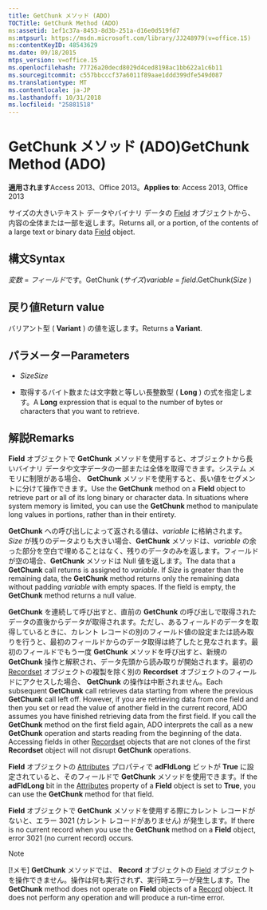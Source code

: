 ```yaml
---
title: GetChunk メソッド (ADO)
TOCTitle: GetChunk Method (ADO)
ms:assetid: 1ef1c37a-8453-8d3b-251a-d16e0d519fd7
ms:mtpsurl: https://msdn.microsoft.com/library/JJ248979(v=office.15)
ms:contentKeyID: 48543629
ms.date: 09/18/2015
mtps_version: v=office.15
ms.openlocfilehash: 77726a20decd8029d4ced8198ac1bb622a1c6b11
ms.sourcegitcommit: c557bbcccf37a6011f89aae1ddd399dfe549d087
ms.translationtype: MT
ms.contentlocale: ja-JP
ms.lasthandoff: 10/31/2018
ms.locfileid: "25881518"
---
```

# <a name="getchunk-method-ado"></a><span data-ttu-id="943c4-102">GetChunk メソッド (ADO)</span><span class="sxs-lookup"><span data-stu-id="943c4-102">GetChunk Method (ADO)</span></span>


<span data-ttu-id="943c4-103">**適用されます**Access 2013、Office 2013。</span><span class="sxs-lookup"><span data-stu-id="943c4-103">**Applies to**: Access 2013, Office 2013</span></span>


<span data-ttu-id="943c4-104">サイズの大きいテキスト データやバイナリ データの [Field](field-object-ado.md) オブジェクトから、内容の全体または一部を返します。</span><span class="sxs-lookup"><span data-stu-id="943c4-104">Returns all, or a portion, of the contents of a large text or binary data [Field](field-object-ado.md) object.</span></span>

## <a name="syntax"></a><span data-ttu-id="943c4-105">構文</span><span class="sxs-lookup"><span data-stu-id="943c4-105">Syntax</span></span>

<span data-ttu-id="943c4-106">*変数* = *フィールド*です。GetChunk (*サイズ*)</span><span class="sxs-lookup"><span data-stu-id="943c4-106">*variable* = *field*.GetChunk(*Size* )</span></span>

## <a name="return-value"></a><span data-ttu-id="943c4-107">戻り値</span><span class="sxs-lookup"><span data-stu-id="943c4-107">Return value</span></span>

<span data-ttu-id="943c4-108">バリアント型 ( **Variant** ) の値を返します。</span><span class="sxs-lookup"><span data-stu-id="943c4-108">Returns a **Variant**.</span></span>

## <a name="parameters"></a><span data-ttu-id="943c4-109">パラメーター</span><span class="sxs-lookup"><span data-stu-id="943c4-109">Parameters</span></span>

  - <span data-ttu-id="943c4-110">*Size*</span><span class="sxs-lookup"><span data-stu-id="943c4-110">*Size*</span></span>

  - <span data-ttu-id="943c4-111">取得するバイト数または文字数と等しい長整数型 ( **Long** ) の式を指定します。</span><span class="sxs-lookup"><span data-stu-id="943c4-111">A **Long** expression that is equal to the number of bytes or characters that you want to retrieve.</span></span>

## <a name="remarks"></a><span data-ttu-id="943c4-112">解説</span><span class="sxs-lookup"><span data-stu-id="943c4-112">Remarks</span></span>

<span data-ttu-id="943c4-p101">**Field** オブジェクトで **GetChunk** メソッドを使用すると、オブジェクトから長いバイナリ データや文字データの一部または全体を取得できます。システム メモリに制限がある場合、 **GetChunk** メソッドを使用すると、長い値をセグメントに分けて操作できます。</span><span class="sxs-lookup"><span data-stu-id="943c4-p101">Use the **GetChunk** method on a **Field** object to retrieve part or all of its long binary or character data. In situations where system memory is limited, you can use the **GetChunk** method to manipulate long values in portions, rather than in their entirety.</span></span>

<span data-ttu-id="943c4-p102">**GetChunk** への呼び出しによって返される値は、*variable* に格納されます。*Size* が残りのデータよりも大きい場合、**GetChunk** メソッドは、*variable* の余った部分を空白で埋めることはなく、残りのデータのみを返します。フィールドが空の場合、**GetChunk** メソッドは Null 値を返します。</span><span class="sxs-lookup"><span data-stu-id="943c4-p102">The data that a **GetChunk** call returns is assigned to *variable*. If *Size* is greater than the remaining data, the **GetChunk** method returns only the remaining data without padding *variable* with empty spaces. If the field is empty, the **GetChunk** method returns a null value.</span></span>

<span data-ttu-id="943c4-p103">**GetChunk** を連続して呼び出すと、直前の **GetChunk** の呼び出しで取得されたデータの直後からデータが取得されます。ただし、あるフィールドのデータを取得しているときに、カレント レコードの別のフィールド値の設定または読み取りを行うと、最初のフィールドからのデータ取得は終了したと見なされます。最初のフィールドでもう一度 **GetChunk** メソッドを呼び出すと、新規の **GetChunk** 操作と解釈され、データ先頭から読み取りが開始されます。最初の [Recordset](recordset-object-ado.md) オブジェクトの複製を除く別の **Recordset** オブジェクトのフィールドにアクセスした場合、 **GetChunk** の操作は中断されません。</span><span class="sxs-lookup"><span data-stu-id="943c4-p103">Each subsequent **GetChunk** call retrieves data starting from where the previous **GetChunk** call left off. However, if you are retrieving data from one field and then you set or read the value of another field in the current record, ADO assumes you have finished retrieving data from the first field. If you call the **GetChunk** method on the first field again, ADO interprets the call as a new **GetChunk** operation and starts reading from the beginning of the data. Accessing fields in other [Recordset](recordset-object-ado.md) objects that are not clones of the first **Recordset** object will not disrupt **GetChunk** operations.</span></span>

<span data-ttu-id="943c4-122">**Field** オブジェクトの [Attributes](attributes-property-ado.md) プロパティで **adFldLong** ビットが **True** に設定されていると、そのフィールドで **GetChunk** メソッドを使用できます。</span><span class="sxs-lookup"><span data-stu-id="943c4-122">If the **adFldLong** bit in the [Attributes](attributes-property-ado.md) property of a **Field** object is set to **True**, you can use the **GetChunk** method for that field.</span></span>

<span data-ttu-id="943c4-123">**Field** オブジェクトで **GetChunk** メソッドを使用する際にカレント レコードがないと、エラー 3021 (カレント レコードがありません) が発生します。</span><span class="sxs-lookup"><span data-stu-id="943c4-123">If there is no current record when you use the **GetChunk** method on a **Field** object, error 3021 (no current record) occurs.</span></span>


> [!NOTE]
> <P><span data-ttu-id="943c4-p104">[!メモ] <STRONG>GetChunk</STRONG> メソッドでは、 <STRONG>Record</STRONG> オブジェクトの <A href="record-object-ado.md">Field</A> オブジェクトを操作できません。操作は何も実行されず、実行時エラーが発生します。</span><span class="sxs-lookup"><span data-stu-id="943c4-p104">The <STRONG>GetChunk</STRONG> method does not operate on <STRONG>Field</STRONG> objects of a <A href="record-object-ado.md">Record</A> object. It does not perform any operation and will produce a run-time error.</span></span></P>



